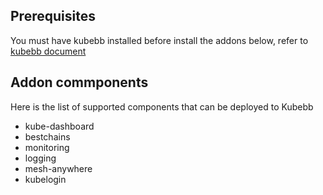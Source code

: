 ## Prerequisites
You must have kubebb installed before install the addons below, refer to [kubebb document](http://kubebb.k8s.com.cn)

## Addon commponents
Here is the list of supported components that can be deployed to Kubebb

* kube-dashboard
* bestchains
* monitoring
* logging
* mesh-anywhere
* kubelogin
